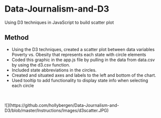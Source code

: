 # Data-Journalism-and-D3
Using D3 techniques in JavaScript to build scatter plot

## Method

* Using the D3 techniques, created a scatter plot between data variables Poverty vs. Obesity that represents each state with circle elements  
* Coded this graphic in the app.js file by pulling in the data from data.csv by using the d3.csv function. 
* Included state abbreviations in the circles.
* Created and situated axes and labels to the left and bottom of the chart.
* Used tooltip to add functionality to display state info when selecting each circle
<br>
<br>
![](https://github.com/hollybergen/Data-Journalism-and-D3/blob/master/Instructions/Images/d3scatter.JPG)
